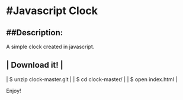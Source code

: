 #Javascript Clock
===============

##Description:
-----------
A simple clock created in javascript.

| Download it! |
----------------
| $ unzip clock-master.git |
| $ cd clock-master/ |
| $ open index.html |


Enjoy!
